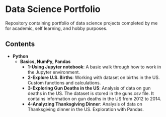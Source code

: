 # Data Science Portfolio

Repository containing portfolio of data science projects completed by me for academic, self learning, and hobby purposes.

## Contents
* __Python__
  * __Basics, NumPy, Pandas__
    * __1-Using Jupyter notebook__: A basic walk through how to work in the Jupyter environment.
    * __2-Explore U.S. Births__: Working with dataset on births in the US. Custom functions and calculations.
    * __3-Exploring Gun Deaths in the US__: Analysis of data on gun deaths in the US. The dataset is stored in the guns.csv file. It contains information on gun deaths in the US from 2012 to 2014.
    * __4-Analyzing Thanksgiving Dinner__: Analysis of data on Thanksgiving dinner in the US. Exploration with Pandas.
